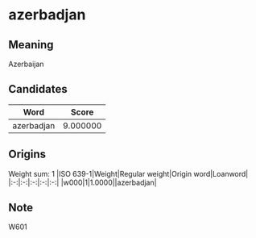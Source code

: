 # azerbadjan

## Meaning

Azerbaijan

## Candidates

|Word|Score|
|:-:|:-:|
|azerbadjan|9.000000|

## Origins

Weight sum: 1
|ISO 639-1|Weight|Regular weight|Origin word|Loanword|
|:-:|:-:|:-:|:-:|:-:|
|w000|1|1.0000||azerbadjan|

## Note

W601
